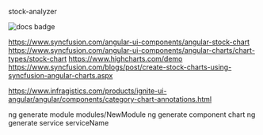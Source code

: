 stock-analyzer

![docs badge](https://readthedocs.org/projects/angular-folder-structure/badge/?version=latest)

https://www.syncfusion.com/angular-ui-components/angular-stock-chart
https://www.syncfusion.com/angular-ui-components/angular-charts/chart-types/stock-chart
https://www.highcharts.com/demo
https://www.syncfusion.com/blogs/post/create-stock-charts-using-syncfusion-angular-charts.aspx

https://www.infragistics.com/products/ignite-ui-angular/angular/components/category-chart-annotations.html


ng generate module modules/NewModule
ng generate component chart
ng generate service serviceName
